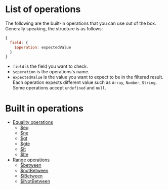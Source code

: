 # List of operations

The following are the built-in operations that you can use out of the box. Generally speaking, the structure is as follows:

```js
{
  field: {
    $operation: expectedValue
  }
}
```

- `field` is the field you want to check.
- `$operation` is the operations's name.
- `expectedValue` is the value you want to expect to be in the filtered result. Each operation expects different value such as `Array`, `Number`, `String`. Some operations accept `undefined` and `null`.

# Built in operations

- [Equality operations](equality.md)
  - [$eq](equality.md#eq-equal)
  - [$ne](equality.md#ne-not-equal)
  - [$gt](equality.md#gt-greater-than)
  - [$gte](equality.md#gte-greater-than-or-equal-to)
  - [$lt](equality.md#lt-less-than)
  - [$lte](equality.md#lte-less-than-or-equal-to)
- [Range operations](range.md)
  - [$between](range.md#between)
  - [$notBetween](range.md#notbetween)
  - [$iBetween](range.md#ibetween)
  - [$iNotBetween](range.md#inotbetween)
